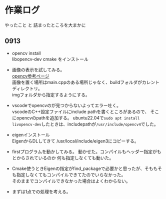 # 作業ログ
やったこと と 詰まったところを大まかに
## 0913
- opencv install  
libopencv-dev cmake をインストール

- 画像の表示を試してみる。  
[opencv参考ページ](https://www.qoosky.io/techs/ad1e4deb05)  
画像を置く場所はmain.cppのある場所じゃなく、buildフォルダがカレントディレクトリ。  
imgフォルダから指定するようにする。

- vscodeでopencvのが見つからないよってエラー吐く。  
vscodeのC++設定ファイルにinclude pathを書くところがあるので、 そこにopencvのpathを追加する。
ubuntu22.04で`sudo apt install livopencv-dev`したときは、includepathが`/usr/include/opencv4`でした。

- eigenインストール  
EigenからDLしてきて /usr/local/include/eigen3にコピーする。

- firstプログラムを動かしてみる。
動かせた。コンパイルもヘッダー指定がもとからされているのか 何も指定しなくても動いた。

- Cmake使うときEigenの指定がfind_packageで必要かと思ったが、そももそも指定しなくてもコンパイルできてたのでいらなかった。  
そのままでコンパイルできなかった場合はよくわからない。

- まずは1点での処理を考える。